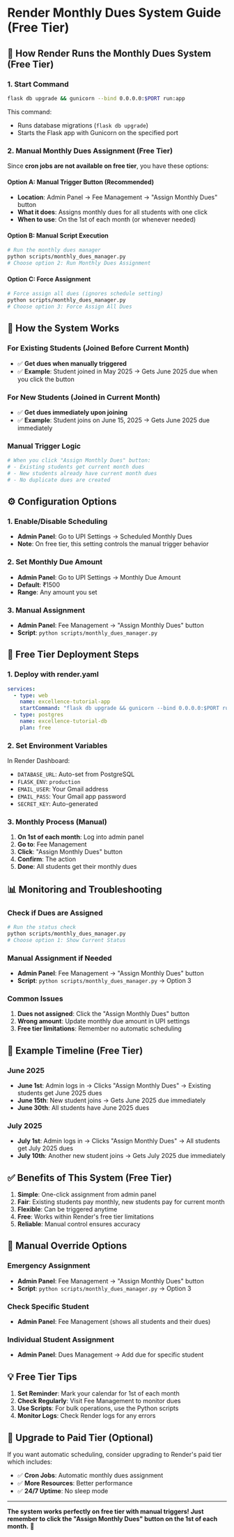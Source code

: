 # Render Monthly Dues System Guide (Free Tier)

## 🚀 **How Render Runs the Monthly Dues System (Free Tier)**

### **1. Start Command**
```bash
flask db upgrade && gunicorn --bind 0.0.0.0:$PORT run:app
```

This command:
- Runs database migrations (`flask db upgrade`)
- Starts the Flask app with Gunicorn on the specified port

### **2. Manual Monthly Dues Assignment (Free Tier)**

Since **cron jobs are not available on free tier**, you have these options:

#### **Option A: Manual Trigger Button (Recommended)**
- **Location**: Admin Panel → Fee Management → "Assign Monthly Dues" button
- **What it does**: Assigns monthly dues for all students with one click
- **When to use**: On the 1st of each month (or whenever needed)

#### **Option B: Manual Script Execution**
```bash
# Run the monthly dues manager
python scripts/monthly_dues_manager.py
# Choose option 2: Run Monthly Dues Assignment
```

#### **Option C: Force Assignment**
```bash
# Force assign all dues (ignores schedule setting)
python scripts/monthly_dues_manager.py
# Choose option 3: Force Assign All Dues
```

## 📅 **How the System Works**

### **For Existing Students (Joined Before Current Month)**
- ✅ **Get dues when manually triggered**
- ✅ **Example**: Student joined in May 2025 → Gets June 2025 due when you click the button

### **For New Students (Joined in Current Month)**
- ✅ **Get dues immediately upon joining**
- ✅ **Example**: Student joins on June 15, 2025 → Gets June 2025 due immediately

### **Manual Trigger Logic**
```python
# When you click "Assign Monthly Dues" button:
# - Existing students get current month dues
# - New students already have current month dues
# - No duplicate dues are created
```

## ⚙️ **Configuration Options**

### **1. Enable/Disable Scheduling**
- **Admin Panel**: Go to UPI Settings → Scheduled Monthly Dues
- **Note**: On free tier, this setting controls the manual trigger behavior

### **2. Set Monthly Due Amount**
- **Admin Panel**: Go to UPI Settings → Monthly Due Amount
- **Default**: ₹1500
- **Range**: Any amount you set

### **3. Manual Assignment**
- **Admin Panel**: Fee Management → "Assign Monthly Dues" button
- **Script**: `python scripts/monthly_dues_manager.py`

## 🔧 **Free Tier Deployment Steps**

### **1. Deploy with render.yaml**
```yaml
services:
  - type: web
    name: excellence-tutorial-app
    startCommand: "flask db upgrade && gunicorn --bind 0.0.0.0:$PORT run:app"
  - type: postgres
    name: excellence-tutorial-db
    plan: free
```

### **2. Set Environment Variables**
In Render Dashboard:
- `DATABASE_URL`: Auto-set from PostgreSQL
- `FLASK_ENV`: `production`
- `EMAIL_USER`: Your Gmail address
- `EMAIL_PASS`: Your Gmail app password
- `SECRET_KEY`: Auto-generated

### **3. Monthly Process (Manual)**
1. **On 1st of each month**: Log into admin panel
2. **Go to**: Fee Management
3. **Click**: "Assign Monthly Dues" button
4. **Confirm**: The action
5. **Done**: All students get their monthly dues

## 📊 **Monitoring and Troubleshooting**

### **Check if Dues are Assigned**
```bash
# Run the status check
python scripts/monthly_dues_manager.py
# Choose option 1: Show Current Status
```

### **Manual Assignment if Needed**
- **Admin Panel**: Fee Management → "Assign Monthly Dues" button
- **Script**: `python scripts/monthly_dues_manager.py` → Option 3

### **Common Issues**
1. **Dues not assigned**: Click the "Assign Monthly Dues" button
2. **Wrong amount**: Update monthly due amount in UPI settings
3. **Free tier limitations**: Remember no automatic scheduling

## 🎯 **Example Timeline (Free Tier)**

### **June 2025**
- **June 1st**: Admin logs in → Clicks "Assign Monthly Dues" → Existing students get June 2025 dues
- **June 15th**: New student joins → Gets June 2025 due immediately
- **June 30th**: All students have June 2025 dues

### **July 2025**
- **July 1st**: Admin logs in → Clicks "Assign Monthly Dues" → All students get July 2025 dues
- **July 10th**: Another new student joins → Gets July 2025 due immediately

## ✅ **Benefits of This System (Free Tier)**

1. **Simple**: One-click assignment from admin panel
2. **Fair**: Existing students pay monthly, new students pay for current month
3. **Flexible**: Can be triggered anytime
4. **Free**: Works within Render's free tier limitations
5. **Reliable**: Manual control ensures accuracy

## 🔄 **Manual Override Options**

### **Emergency Assignment**
- **Admin Panel**: Fee Management → "Assign Monthly Dues" button
- **Script**: `python scripts/monthly_dues_manager.py` → Option 3

### **Check Specific Student**
- **Admin Panel**: Fee Management (shows all students and their dues)

### **Individual Student Assignment**
- **Admin Panel**: Dues Management → Add due for specific student

## 💡 **Free Tier Tips**

1. **Set Reminder**: Mark your calendar for 1st of each month
2. **Check Regularly**: Visit Fee Management to monitor dues
3. **Use Scripts**: For bulk operations, use the Python scripts
4. **Monitor Logs**: Check Render logs for any errors

## 🚀 **Upgrade to Paid Tier (Optional)**

If you want automatic scheduling, consider upgrading to Render's paid tier which includes:
- ✅ **Cron Jobs**: Automatic monthly dues assignment
- ✅ **More Resources**: Better performance
- ✅ **24/7 Uptime**: No sleep mode

---

**The system works perfectly on free tier with manual triggers! Just remember to click the "Assign Monthly Dues" button on the 1st of each month.** 🎉 